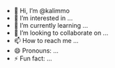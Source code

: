 - 👋 Hi, I’m @kalimmo
- 👀 I’m interested in ...
- 🌱 I’m currently learning ...
- 💞️ I’m looking to collaborate on ...
- 📫 How to reach me ...
- 😄 Pronouns: ...
- ⚡ Fun fact: ...

<!---
kalimmo/kalimmo is a ✨ special ✨ repository because its `README.md` (this file) appears on your GitHub profile.
You can click the Preview link to take a look at your changes.
--->

